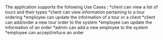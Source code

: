 The application supports the following Use Cases :
*client can view a list of tours and their types
*client can view information pertaining to a tour ordering
*employee can update the information of a tour or a client
*client can add/order a new tour order to the system
*employee can update the information of an order
*admin can add a new employee to the system
*employee can accept/refuce an order
